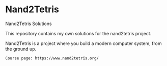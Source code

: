 # Nand2Tetris
Nand2Tetris Solutions

This repository contains my own solutions for the nand2tetris project.

Nand2Tetris is a project where you build a modern computer system, from the ground up.

	Course page: https://www.nand2tetris.org/
